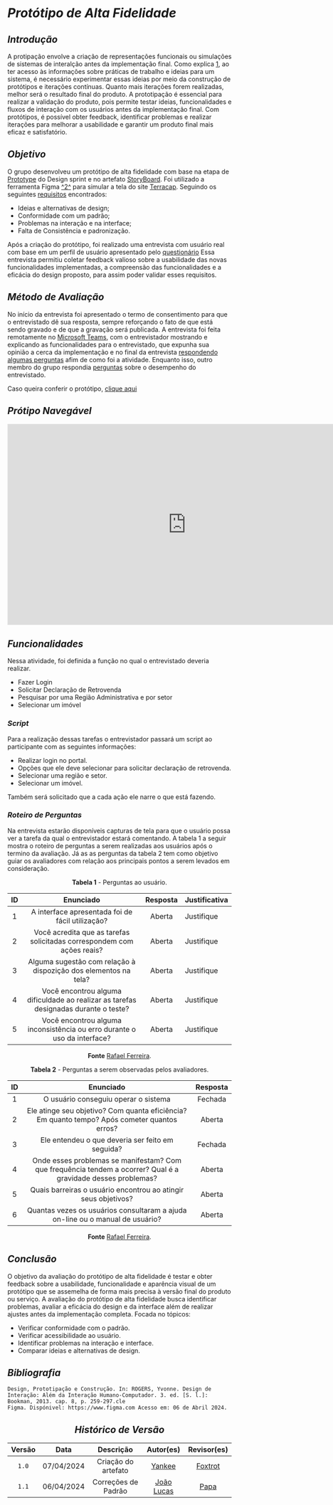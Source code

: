 # <a>*Protótipo de Alta Fidelidade*</a>

## <a>*Introdução*</a>

A protipação envolve a criação de representações funcionais ou simulações de sistemas de interalção antes da implementação final. Como explica <a id="REF1" href="#anchor_1">1</a>, ao ter acesso às informações sobre práticas de trabalho e ideias para um sistema, é necessário experimentar essas ideias por meio da construção de protótipos e iterações contínuas. Quanto mais iterações forem realizadas, melhor será o resultado final do produto. A prototipação é essencial para realizar a validação do produto, pois permite testar ideias, funcionalidades e fluxos de interação com os usuários antes da implementação final. Com protótipos, é possível obter feedback, identificar problemas e realizar iterações para melhorar a usabilidade e garantir um produto final mais eficaz e satisfatório.

## <a>*Objetivo*</a>

O grupo desenvolveu um protótipo de alta fidelidade com base na etapa de [Prototype](index.md) do Design sprint e no artefato [StoryBoard](../ArtefatosIndependentes/Storyboards.md). Foi utilizado a ferramenta Figma <a id="anchor_1" href="#FRM1">^2^</a> para simular a tela do site [Terracap](https://www.terracap.df.gov.br). Seguindo os seguintes [requisitos](../TecnicasElicitacao/Entrevista.md) encontrados:

- Ideias e alternativas de design;
- Conformidade com um padrão;
- Problemas na interação e na interface;
- Falta de Consistência e padronização.

Após a criação do protótipo, foi realizado uma entrevista com usuário real com base em um perfil de usuário apresentado pelo [questionário](../TecnicasElicitacao/Questionario.md) Essa entrevista permitiu coletar feedback valioso sobre a usabilidade das novas funcionalidades implementadas, a compreensão das funcionalidades e a eficácia do design proposto, para assim poder validar esses requisitos.

## <a>*Método de Avaliação*</a>

No início da entrevista foi apresentado o termo de consentimento para que o entrevistado dê sua resposta, sempre reforçando o fato de que está sendo gravado e de que a gravação será publicada. A entrevista foi feita remotamente no [Microsoft Teams](https://www.google.com/url?sa=t&source=web&rct=j&opi=89978449&url=https://www.microsoft.com/pt-br/microsoft-teams/free&ved=2ahUKEwj_moXll7CFAxXgr5UCHQJKAmQQFnoECBUQAQ&usg=AOvVaw1T4J2z55tIx6ywhNp8Rn3e), com o entrevistador mostrando e explicando as funcionalidades para o entrevistado, que expunha sua opinião a cerca da implementação e no final da entrevista [respondendo algumas perguntas](#met1) afim de como foi a atividade. Enquanto isso, outro membro do grupo respondia [perguntas](#met2) sobre o desempenho do entrevistado.
 

Caso queira conferir o protótipo, <a href="https://www.figma.com/proto/9MHpLCsADuC4ZvVwzR6Dbj/Untitled?node-id=659-157&starting-point-node-id=659%3A157&scaling=scale-down-width&mode=design&t=lFwA8h6MjWKPP2wo-1" target="blanket">clique aqui

</a>

## <a>*Prótipo Navegável*</a>

<p style="text-align: center"><iframe style="border: 1px solid rgba(0, 0, 0, 0.1);" width="800" height="450" src="https://www.figma.com/embed?embed_host=share&url=https%3A%2F%2Fwww.figma.com%2Fproto%2F9MHpLCsADuC4ZvVwzR6Dbj%2FUntitled%3Fnode-id%3D659-157%26starting-point-node-id%3D659%253A157%26scaling%3Dscale-down-width%26mode%3Ddesign%26t%3DlFwA8h6MjWKPP2wo-1" allowfullscreen></iframe></p>


## <a>*Funcionalidades*</a>

Nessa atividade, foi definida a função no qual o entrevistado deveria realizar.

* Fazer Login
* Solicitar Declaração de Retrovenda
* Pesquisar por uma Região Administrativa e por setor
* Selecionar um imóvel
  

### <a>*Script*</a>

Para a realização dessas tarefas o entrevistador passará um script ao participante com as seguintes informações:

* Realizar login no portal.
* Opções que ele deve selecionar para solicitar declaração de retrovenda.
* Selecionar uma região e setor.
* Selecionar um imóvel.

Também será solicitado que a cada ação ele narre o que está fazendo.

### <a>*Roteiro de Perguntas*</a>

Na entrevista estarão disponíveis capturas de tela para que o usuário possa ver a tarefa da qual o entrevistador estará comentando. A tabela 1 a seguir mostra o roteiro de perguntas a serem realizadas aos usuários após o termino da avaliação. Já as as perguntas da tabela 2 tem como objetivo guiar os avaliadores com relação aos principais pontos a serem levados em consideração.

<a id="met1"></a>

<center>


**Tabela 1** - Perguntas ao usuário.

|  ID   |                                      Enunciado                                       | Resposta | Justificativa |
| :---: | :----------------------------------------------------------------------------------: | :------: | :------------ |
|   1   |                   A interface apresentada foi de fácil utilização?                   |  Aberta  | Justifique    |
|   2   |        Você acredita que as tarefas solicitadas correspondem com ações reais?        |  Aberta  | Justifique    |
|   3   |           Alguma sugestão com relação à dispozição dos elementos na tela?            |  Aberta  | Justifique    |
|   4   | Você encontrou alguma dificuldade ao realizar as tarefas designadas durante o teste? |  Aberta  | Justifique    |
|   5   |       Você encontrou alguma inconsistência ou erro durante o uso da interface?       |  Aberta  | Justifique    |


**Fonte** [Rafael Ferreira](https://github.com/RafaelCLG0).

<a id="met2"></a>

</center>

<center>


**Tabela 2** - Perguntas a serem observadas pelos avaliadores.

|  ID   |                                                   Enunciado                                                   | Resposta |
| :---: | :-----------------------------------------------------------------------------------------------------------: | :------: |
|   1   |                                     O usuário conseguiu operar o sistema                                      | Fechada  |
|   2   |         Ele atinge seu objetivo? Com quanta eficiência? Em quanto tempo? Após cometer quantos erros?          |  Aberta  |
|   3   |                               Ele entendeu o que deveria ser feito em seguida?                                | Fechada  |
|   4   | Onde esses problemas se manifestam? Com que frequência tendem a ocorrer? Qual é a gravidade desses problemas? |  Aberta  |
|   5   |                        Quais barreiras o usuário encontrou ao atingir seus objetivos?                         |  Aberta  |
|   6   |                 Quantas vezes os usuários consultaram a ajuda on-line ou o manual de usuário?                 |  Aberta  |


**Fonte** [Rafael Ferreira](https://github.com/RafaelCLG0).

</center>

## <a>*Conclusão*</a>

O objetivo da avaliação do protótipo de alta fidelidade é testar e obter feedback sobre a usabilidade, funcionalidade e aparência visual de um protótipo que se assemelha de forma mais precisa à versão final do produto ou serviço. A avaliação do protótipo de alta fidelidade busca identificar problemas, avaliar a eficácia do design e da interface além de realizar ajustes antes da implementação completa. Focada no tópicos:

* Verificar conformidade com o padrão.
* Verificar acessibilidade ao usuário.
* Identificar problemas na interação e interface.
* Comparar ideias e alternativas de design.


## <a>*Bibliografia*</a>

    Design, Prototipação e Construção. In: ROGERS, Yvonne. Design de Interação: Além da Interação Humano-Computador. 3. ed. [S. l.]: Bookman, 2013. cap. 8, p. 259-297.cle
    Figma. Dispónivel: https://www.figma.com Acesso em: 06 de Abril 2024.

<center>

## <a>*Histórico de Versão*</a>

| Versão |    Data    |      Descrição      |                    Autor(es)                     |              Revisor(es)              |
| :----: | :--------: | :-----------------: | :----------------------------------------------: | :-----------------------------------: |
| `1.0`  | 07/04/2024 | Criação do artefato |       [Yankee](../../Subgrupos/Yankee.md)        | [Foxtrot](../../Subgrupos/Foxtrot.md) |
| `1.1`  | 06/04/2024 | Correções de Padrão | [João Lucas](https://github.com/VasconcelosJoao) |    [Papa](../../Subgrupos/Papa.md)    |

</center>